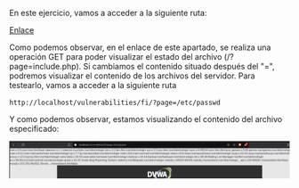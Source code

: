 En este ejercicio, vamos a acceder a la siguiente ruta:

[Enlace](http://localhost/vulnerabilities/fi/?page=include.php)

Como podemos observar, en el enlace de este apartado, se realiza una operación GET para poder visualizar el estado del archivo (/?page=include.php). Si cambiamos el contenido situado después del "=", podremos visualizar el contenido de los archivos del servidor. Para testearlo, vamos a acceder a la siguiente ruta

    http://localhost/vulnerabilities/fi/?page=/etc/passwd

Y como podemos observar, estamos visualizando el contenido del archivo especificado:

![Imagen](./images/2.4.1_FI.png)

